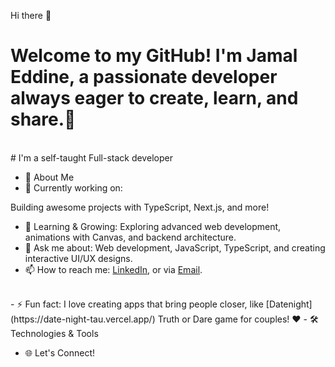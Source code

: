 Hi there 👋
<br/>
# Welcome to my GitHub! I'm Jamal Eddine, a passionate developer always eager to create, learn, and share.🌟
<br/>
# I'm a self-taught Full-stack developer

- 🚀 About Me
- 🔭 Currently working on:

Building awesome projects with TypeScript, Next.js, and more!
- 🌱 Learning & Growing:
Exploring advanced web development, animations with Canvas, and backend architecture.
- 💬 Ask me about:
Web development, JavaScript, TypeScript, and creating interactive UI/UX designs.
- 📫 How to reach me:
[LinkedIn](https://www.linkedin.com/in/jamal-ddine-benrahmoune-038942339/), or via [Email](benrahmounjamaleddine@gamil.com).
<br/>
- ⚡ Fun fact:
I love creating apps that bring people closer, like [Datenight](https://date-night-tau.vercel.app/) Truth or Dare game for couples! ❤️
- 🛠️ Technologies & Tools







- 🌐 Let's Connect!
